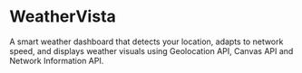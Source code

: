 # WeatherVista
A smart weather dashboard that detects your location, adapts to network speed, and displays weather visuals using Geolocation API, Canvas API and Network Information API.

